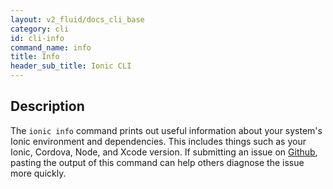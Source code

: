 ```yaml
---
layout: v2_fluid/docs_cli_base
category: cli
id: cli-info
command_name: info
title: Info
header_sub_title: Ionic CLI
---
```


## Description

The `ionic info` command prints out useful information about your system's Ionic environment and dependencies. This includes things such as your Ionic, Cordova, Node, and Xcode version. If submitting an issue on [Github](https://github.com/driftyco/ionic2/issues), pasting the output of this command can help others diagnose the issue more quickly.
